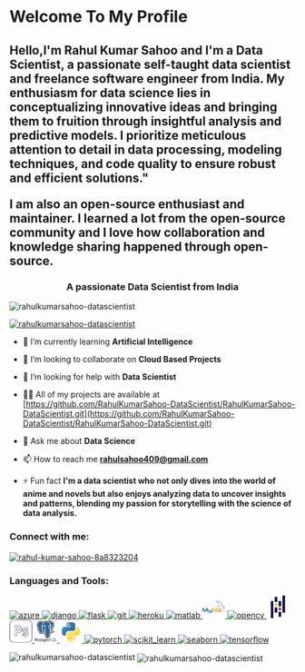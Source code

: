 <h1 align="left">Welcome To My Profile</h1>

###

###

<h2 align="left">Hello,I'm Rahul Kumar Sahoo and I'm a Data Scientist, a passionate self-taught data scientist and freelance software engineer from India. My enthusiasm for data science lies in conceptualizing innovative ideas and bringing them to fruition through insightful analysis and predictive models. I prioritize meticulous attention to detail in data processing, modeling techniques, and code quality to ensure robust and efficient solutions."
  
I am also an open-source enthusiast and maintainer. I learned a lot from the open-source community and I love how collaboration and knowledge sharing happened through open-source.
<h3 align="center">A passionate Data Scientist from India</h3>

<p align="left"> <img src="https://komarev.com/ghpvc/?username=rahulkumarsahoo-datascientist&label=Profile%20views&color=0e75b6&style=flat" alt="rahulkumarsahoo-datascientist" /> </p>

<p align="left"> <a href="https://github.com/ryo-ma/github-profile-trophy"><img src="https://github-profile-trophy.vercel.app/?username=rahulkumarsahoo-datascientist" alt="rahulkumarsahoo-datascientist" /></a> </p>

- 🌱 I’m currently learning **Artificial Intelligence**

- 👯 I’m looking to collaborate on **Cloud Based Projects**

- 🤝 I’m looking for help with **Data Scientist**

- 👨‍💻 All of my projects are available at [https://github.com/RahulKumarSahoo-DataScientist/RahulKumarSahoo-DataScientist.git](https://github.com/RahulKumarSahoo-DataScientist/RahulKumarSahoo-DataScientist.git)

- 💬 Ask me about **Data Science**

- 📫 How to reach me **rahulsahoo409@gmail.com**

- ⚡ Fun fact **I'm a data scientist who not only dives into the world of anime and novels but also enjoys analyzing data to uncover insights and patterns, blending my passion for storytelling with the science of data analysis.**

<h3 align="left">Connect with me:</h3>
<p align="left">
<a href="https://linkedin.com/in/rahul-kumar-sahoo-8a8323204" target="blank"><img align="center" src="https://raw.githubusercontent.com/rahuldkjain/github-profile-readme-generator/master/src/images/icons/Social/linked-in-alt.svg" alt="rahul-kumar-sahoo-8a8323204" height="30" width="40" /></a>
</p>

<h3 align="left">Languages and Tools:</h3>
<p align="left"> <a href="https://azure.microsoft.com/en-in/" target="_blank" rel="noreferrer"> <img src="https://www.vectorlogo.zone/logos/microsoft_azure/microsoft_azure-icon.svg" alt="azure" width="40" height="40"/> </a> <a href="https://www.djangoproject.com/" target="_blank" rel="noreferrer"> <img src="https://cdn.worldvectorlogo.com/logos/django.svg" alt="django" width="40" height="40"/> </a> <a href="https://flask.palletsprojects.com/" target="_blank" rel="noreferrer"> <img src="https://www.vectorlogo.zone/logos/pocoo_flask/pocoo_flask-icon.svg" alt="flask" width="40" height="40"/> </a> <a href="https://git-scm.com/" target="_blank" rel="noreferrer"> <img src="https://www.vectorlogo.zone/logos/git-scm/git-scm-icon.svg" alt="git" width="40" height="40"/> </a> <a href="https://heroku.com" target="_blank" rel="noreferrer"> <img src="https://www.vectorlogo.zone/logos/heroku/heroku-icon.svg" alt="heroku" width="40" height="40"/> </a> <a href="https://www.mathworks.com/" target="_blank" rel="noreferrer"> <img src="https://upload.wikimedia.org/wikipedia/commons/2/21/Matlab_Logo.png" alt="matlab" width="40" height="40"/> </a> <a href="https://www.mysql.com/" target="_blank" rel="noreferrer"> <img src="https://raw.githubusercontent.com/devicons/devicon/master/icons/mysql/mysql-original-wordmark.svg" alt="mysql" width="40" height="40"/> </a> <a href="https://opencv.org/" target="_blank" rel="noreferrer"> <img src="https://www.vectorlogo.zone/logos/opencv/opencv-icon.svg" alt="opencv" width="40" height="40"/> </a> <a href="https://pandas.pydata.org/" target="_blank" rel="noreferrer"> <img src="https://raw.githubusercontent.com/devicons/devicon/2ae2a900d2f041da66e950e4d48052658d850630/icons/pandas/pandas-original.svg" alt="pandas" width="40" height="40"/> </a> <a href="https://www.photoshop.com/en" target="_blank" rel="noreferrer"> <img src="https://raw.githubusercontent.com/devicons/devicon/master/icons/photoshop/photoshop-line.svg" alt="photoshop" width="40" height="40"/> </a> <a href="https://www.postgresql.org" target="_blank" rel="noreferrer"> <img src="https://raw.githubusercontent.com/devicons/devicon/master/icons/postgresql/postgresql-original-wordmark.svg" alt="postgresql" width="40" height="40"/> </a> <a href="https://www.python.org" target="_blank" rel="noreferrer"> <img src="https://raw.githubusercontent.com/devicons/devicon/master/icons/python/python-original.svg" alt="python" width="40" height="40"/> </a> <a href="https://pytorch.org/" target="_blank" rel="noreferrer"> <img src="https://www.vectorlogo.zone/logos/pytorch/pytorch-icon.svg" alt="pytorch" width="40" height="40"/> </a> <a href="https://scikit-learn.org/" target="_blank" rel="noreferrer"> <img src="https://upload.wikimedia.org/wikipedia/commons/0/05/Scikit_learn_logo_small.svg" alt="scikit_learn" width="40" height="40"/> </a> <a href="https://seaborn.pydata.org/" target="_blank" rel="noreferrer"> <img src="https://seaborn.pydata.org/_images/logo-mark-lightbg.svg" alt="seaborn" width="40" height="40"/> </a> <a href="https://www.tensorflow.org" target="_blank" rel="noreferrer"> <img src="https://www.vectorlogo.zone/logos/tensorflow/tensorflow-icon.svg" alt="tensorflow" width="40" height="40"/> </a> </p>

<p><img align="left" src="https://github-readme-stats.vercel.app/api/top-langs?username=rahulkumarsahoo-datascientist&show_icons=true&locale=en&layout=compact" alt="rahulkumarsahoo-datascientist" /></p>

<p>&nbsp;<img align="center" src="https://github-readme-stats.vercel.app/api?username=rahulkumarsahoo-datascientist&show_icons=true&locale=en" alt="rahulkumarsahoo-datascientist" /></p>
